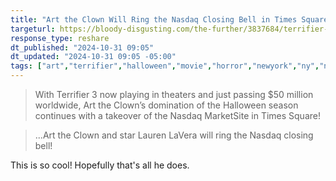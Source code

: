 ```yaml
---
title: "Art the Clown Will Ring the Nasdaq Closing Bell in Times Square on Halloween!"
targeturl: https://bloody-disgusting.com/the-further/3837684/terrifier-takeover-art-the-clown-will-ring-the-nasdaq-closing-bell-in-times-square-on-halloween/
response_type: reshare
dt_published: "2024-10-31 09:05"
dt_updated: "2024-10-31 09:05 -05:00"
tags: ["art","terrifier","halloween","movie","horror","newyork","ny","nasdaq"]
---
```


> With Terrifier 3 now playing in theaters and just passing $50 million worldwide, Art the Clown’s domination of the Halloween season continues with a takeover of the Nasdaq MarketSite in Times Square! 

> ...Art the Clown and star Lauren LaVera will ring the Nasdaq closing bell! 

This is so cool! Hopefully that's all he does.
